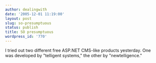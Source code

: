 ```yaml
---
author: dealingwith
date: '2005-12-01 11:19:00'
layout: post
slug: so-presumptuous
status: publish
title: SO presumptuous
wordpress_id: '770'
---
```


I tried out two different free ASP.NET CMS-like products yesterday. One was
developed by "telligent systems," the other by "newtelligence."

